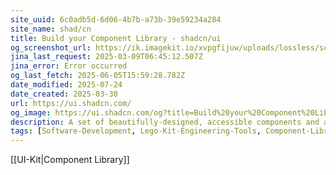```yaml
---
site_uuid: 6c0adb5d-6d06-4b7b-a73b-39e59234a284
site_name: shad/cn
title: Build your Component Library - shadcn/ui
og_screenshot_url: https://ik.imagekit.io/xvpgfijuw/uploads/lossless/screenshots/20250605_shadcn_og_screenshot.jpeg
jina_last_request: 2025-03-09T06:45:12.507Z
jina_error: Error occurred
og_last_fetch: 2025-06-05T15:59:28.782Z
date_modified: 2025-07-24
date_created: 2025-03-30
url: https://ui.shadcn.com/
og_image: https://ui.shadcn.com/og?title=Build%20your%20Component%20Library&description=A%20set%20of%20beautifully-designed%2C%20accessible%20components%20and%20a%20code%20distribution%20platform.%20Works%20with%20your%20favorite%20frameworks.%20Open%20Source.%20Open%20Code.
description: A set of beautifully-designed, accessible components and a code distribution platform. Works with your favorite frameworks. Open Source. Open Code.
tags: [Software-Development, Lego-Kit-Engineering-Tools, Component-Library, Open-Source, UI-Libraries]
---
```


[[UI-Kit|Component Library]]